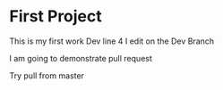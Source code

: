 # First Project

This is my first work
Dev line 4
I edit on the Dev Branch

I am going to demonstrate pull request

Try pull from master
